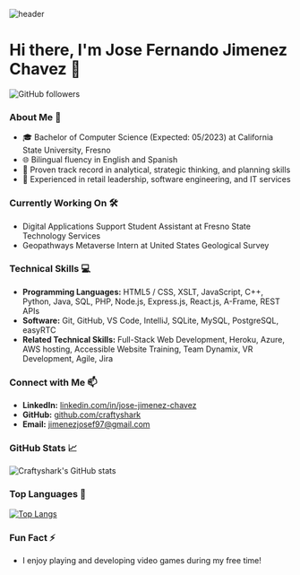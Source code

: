 ![header](https://media.giphy.com/media/M9gbBd9nbDrOTu1Mqx/giphy.gif)

# Hi there, I'm Jose Fernando Jimenez Chavez 👋

![GitHub followers](https://img.shields.io/github/followers/craftyshark?style=social)

### About Me 🚀
- 🎓 Bachelor of Computer Science (Expected: 05/2023) at California State University, Fresno
- 🌐 Bilingual fluency in English and Spanish
- 🌟 Proven track record in analytical, strategic thinking, and planning skills
- 💼 Experienced in retail leadership, software engineering, and IT services

### Currently Working On 🛠️
- Digital Applications Support Student Assistant at Fresno State Technology Services
- Geopathways Metaverse Intern at United States Geological Survey

### Technical Skills 💻
- **Programming Languages:** HTML5 / CSS, XSLT, JavaScript, C++, Python, Java, SQL, PHP, Node.js, Express.js, React.js, A-Frame, REST APIs
- **Software:** Git, GitHub, VS Code, IntelliJ, SQLite, MySQL, PostgreSQL, easyRTC
- **Related Technical Skills:** Full-Stack Web Development, Heroku, Azure, AWS hosting, Accessible Website Training, Team Dynamix, VR Development, Agile, Jira

### Connect with Me 📫
- **LinkedIn:** [linkedin.com/in/jose-jimenez-chavez](https://www.linkedin.com/in/jose-jimenez-chavez)
- **GitHub:** [github.com/craftyshark](https://github.com/craftyshark)
- **Email:** jimenezjosef97@gmail.com

### GitHub Stats 📈
![Craftyshark's GitHub stats](https://github-readme-stats.vercel.app/api?username=craftyshark&show_icons=true&theme=radical)

### Top Languages 💬
[![Top Langs](https://github-readme-stats.vercel.app/api/top-langs/?username=craftyshark&layout=compact&theme=radical)](https://github.com/anuraghazra/github-readme-stats)

### Fun Fact ⚡
- I enjoy playing and developing video games during my free time!

